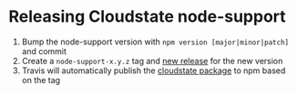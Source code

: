 # Releasing Cloudstate node-support

1. Bump the node-support version with `npm version [major|minor|patch]` and commit
2. Create a `node-support-x.y.z` tag and [new release](https://github.com/cloudstateio/cloudstate/releases/new) for the new version
3. Travis will automatically publish the [cloudstate package](https://www.npmjs.com/package/cloudstate) to npm based on the tag
